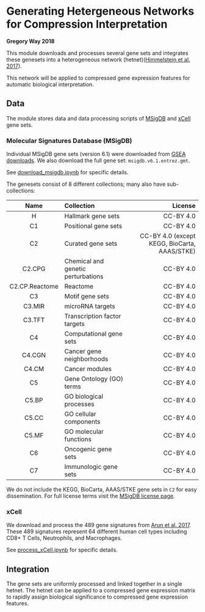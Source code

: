 # Generating Hetergeneous Networks for Compression Interpretation

**Gregory Way 2018**

This module downloads and processes several gene sets and integrates these genesets into a heterogeneous network (hetnet)([Himmelstein et al. 2017](https://doi.org/10.7554/eLife.26726 "Systematic integration of biomedical knowledge prioritizes drugs for repurposing")).

This network will be applied to compressed gene expression features for automatic biological interpretation.

## Data

The module stores data and data processing scripts of [MSigDB](http://software.broadinstitute.org/gsea/msigdb/index.jsp) and [xCell](https://doi.org/10.1186/s13059-017-1349-1) gene sets.

### Molecular Signatures Database (MSigDB) 

Individual MSigDB gene sets (version 6.1) were downloaded from [GSEA downloads](http://software.broadinstitute.org/gsea/downloads.jsp).
We also download the full gene set: `msigdb.v6.1.entrez.gmt`.

See [download_msigdb.ipynb](download_msigdb.ipynb) for specific details.
 
The genesets consist of 8 different collections; many also have sub-collections:

| Name | Collection | License |
| :--: | :--------- | ------: |
| H | Hallmark gene sets | CC-BY 4.0 |
| C1 | Positional gene sets | CC-BY 4.0 |
| C2 | Curated gene sets | CC-BY 4.0 (except KEGG, BioCarta, AAAS/STKE) |
| C2.CPG | Chemical and genetic perturbations | CC-BY 4.0 |
| C2.CP.Reactome | Reactome | CC-BY 4.0 |
| C3 | Motif gene sets | CC-BY 4.0 |
| C3.MIR | microRNA targets | CC-BY 4.0 |
| C3.TFT | Transcription factor targets | CC-BY 4.0 |
| C4 | Computational gene sets | CC-BY 4.0 |
| C4.CGN | Cancer gene neighborhoods | CC-BY 4.0 |
| C4.CM | Cancer modules | CC-BY 4.0 |
| C5 | Gene Ontology (GO) terms | CC-BY 4.0 |
| C5.BP | GO biological processes | CC-BY 4.0 |
| C5.CC | GO cellular components | CC-BY 4.0 |
| C5.MF | GO molecular functions | CC-BY 4.0 |
| C6 | Oncogenic gene sets | CC-BY 4.0 |
| C7 | Immunologic gene sets | CC-BY 4.0 |

We do not include the KEGG, BioCarta, AAAS/STKE gene sets in `C2` for easy dissemination.
For full license terms visit the [MSigDB license page](http://software.broadinstitute.org/gsea/msigdb_license_terms.jsp).

### xCell

We download and process the 489 gene signatures from [Arun et al. 2017](https://doi.org/10.1186/s13059-017-1349-1 "xCell: digitally portraying the tissue cellular heterogeneity landscape").
These 489 signatures represent 64 different human cell types including CD8+ T Cells, Neutrophils, and Macrophages.

See [process_xCell.ipynb](process_xCell.ipynb) for specific details.

## Integration

The gene sets are uniformly processed and linked together in a single hetnet.
The hetnet can be applied to a compressed gene expression matrix to rapidly assign biological significance to compressed gene expression features.

